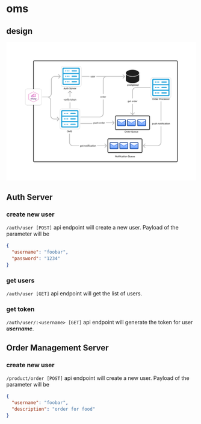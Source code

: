 # oms
## design
![Creation](./assets/img/design.jpg)

## Auth Server
### create new user
`/auth/user [POST]` api endpoint will create a new user. Payload of the parameter will be

```json
{
  "username": "foobar",
  "password": "1234"
}
```
### get users
`/auth/user [GET]` api endpoint will get the list of users.

### get token
`/auth/user/:<username> [GET]` api endpoint will generate the token for user _**username**_.

## Order Management Server

### create new user
`/product/order [POST]` api endpoint will create a new user. Payload of the parameter will be

```json
{
  "username": "foobar",
  "description": "order for food"
}
```